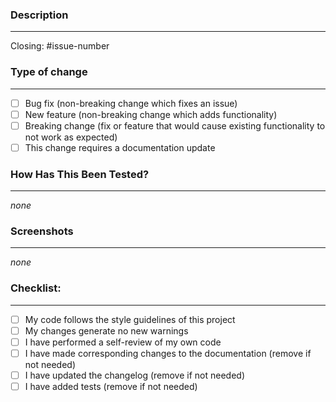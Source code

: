 ### Description

---

<!--- Please include a summary of the change and which issue is fixed. Please also include relevant motivation and context. List any dependencies that are required for this change. You can delete this comment finally. --->

Closing: #issue-number

### Type of change

---

<!--- Please delete options that are not relevant. --->

- [ ] Bug fix (non-breaking change which fixes an issue)
- [ ] New feature (non-breaking change which adds functionality)
- [ ] Breaking change (fix or feature that would cause existing functionality to not work as expected)
- [ ] This change requires a documentation update

### How Has This Been Tested?

---

_none_

<!--- Please describe the tests that you ran to verify your changes. --->

### Screenshots

---

_none_

<!--- Please provide screenshots if this PR is related to the UI changes. --->

### Checklist:

---

- [ ] My code follows the style guidelines of this project
- [ ] My changes generate no new warnings
- [ ] I have performed a self-review of my own code
- [ ] I have made corresponding changes to the documentation (remove if not needed)
- [ ] I have updated the changelog (remove if not needed)
- [ ] I have added tests (remove if not needed)
